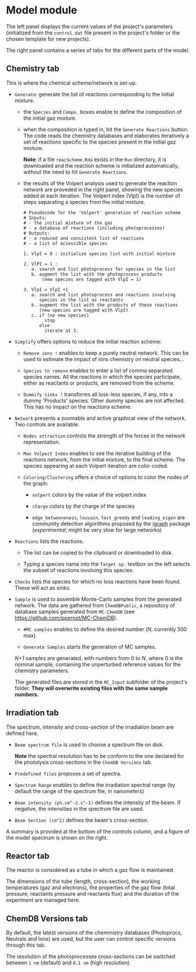 # __Model__ module


The left panel displays the current values of the project's parameters
(initialized from the `control.dat` file present in the project's folder
or the chosen template for new projects).

The right panel contains a series of tabs for the different parts of
the model.


## __Chemistry__ tab

This is where the chemical scheme/network is set-up.

* `Generate`: generate the list of reactions corresponding to the initial
mixture.

    + the `Species` and  `Compo.` boxes enable to define the composition
    of the initial gaz mixture.
    
    + when the composition is typed in, hit the `Generate Reactions` button.
    The code reads the chemistry databases and elaborates iteratively
    a set of reactions specific to the species present in the initial 
    gaz mixture. 
    
       __Note__: if a file `reacScheme.Rda` exists in the `Run` directory,
       it is downloaded and the reaction scheme is initialized automatically,
       without the need to hit `Generate Reactions`.
    
    + the results of the Volpert analysis used to generate the reaction
    network are proveded in the right panel, showing the new species 
    added at each iteration. The Volpert index (VlpI) is the number of 
    steps separating a species from the initial mixture.
    
        ```
        # Pseudocode for the 'Volpert' generation of reaction scheme
        # Inputs: 
        # - the initial mixture of the gaz
        # - a database of reactions (including photoprocesses)
        # Outputs:
        # - a reduced and consistent list of reactions
        # - a list of accessible species
    
        1. VlpI = 0 : initialize species list with initial mixture
    
        2. VlPI = 1 :
           a. search and list photoprocess for species in the list
           b. augment the list with the photoprocess products
               (new species are tagged with VlpI = 1)
    
        3. VlpI = VlpI +1 
           a. search and list photoprocess and reactions involving 
              species in the list as reactants
           b. augment the list with the products of these reactions
              (new species are tagged with VlpI)
           c. if (no new species) 
                stop 
              else 
                iterate at 3. 
        ```

* `Simplify` offers options to reduce the initial reaction scheme:

    + `Remove ions !` enables to keep a purely neutral network. This can be
    used to estimate the impact of ions chemistry on neutral species...
    
    + `Species to remove` enables to enter a list of comma separated 
    species names. All the reactions in which the species participate,
    either as reactants or products, are removed from the scheme.
    
    + `Dummify sinks !` transforms all loss-less species, if any, into a
    dummy 'Products' species. Other dummy species are not affected. This
    has no impact on the reactions scheme.
    
* `Network` presents a zoomable and active graphical view of the network. 
Two controls are available:

    + `Nodes attraction` controls the strength of the forces in the
    network representation.
    
    + `Max Volpert Index` enables to see the iterative building of the
    reactions network, from the initial mixture, to the final scheme.
    The species appearing at each Volpert iteration are color coded.
    
    + `Coloring/Clustering` offers a choice of options to color the nodes 
    of the graph:
    
        - `volpert` colors by the value of the volpert index
        
        - `charge` colors by the charge of the species
        
        - `edge_betweeneness`, `louvain`, `fast_greedy` and
        `leading_eigen` are community detection algorithms 
        proposed by the [igraph](https://igraph.org/r) package 
        (_experimental_; might be very slow for large networks)
    
    
* `Reactions` lists the reactions. 

    + The list can be copied to the clipboard or downloaded to disk.
    
    + Typing a species name into the `Target sp.` textbox on the left 
    selects the subset of reactions involving this species.

* `Checks` lists the species for which no loss reactions have been 
found. These will act as sinks.

* `Sample` is used to assemble Monte-Carlo samples from the generated network.
The data are gathered from `ChemDBPublic`, a repository of database samples
generated from `MC-ChemDB` (see <https://github.com/ppernot/MC-ChemDB>).

    + `#MC samples` enables to define the desired number 
    (_N_, currently 500 max). 
    
    + `Generate Samples` starts the generation of MC samples. 
    
    _N_+1 samples are generated, with numbers from 0 to _N_, where 0 is the
    nominal sample, containing the unperturbed reference values for
    the chemistry parameters.
    
    The generated files are stored in the `MC_Input` subfolder 
    of the project's folder. 
    __They will overwrite existing files with the same sample numbers.__


## __Irradiation__ tab

The spectrum, intensity and cross-section of the irradiation beam are
defined here.

* `Beam spectrum file` is used to choose a spectrum file on disk.

    __Note__ the spectral resolution has to be conform to the one
    declared for the photolysis cross-sections in the `ChemDB Versions`
    tab.

* `Predefined files` proposes a set of spectra.

* `Spectrum Range` enables to define the irradiation spectral range
(by default the range of the spectrum file, in nanometers)

* `Beam intensity (ph.cm^-2.s^-1)` defines the intensity of the beam. 
   If negative, the intensities in the spectrum file are used.

* `Beam Section (cm^2)` defines the  beam's cross-section.

A summary is provided at the bottom of the controls column,
and a figure of the model spectrum is shown on the right.

## __Reactor__ tab

The reactor is considered as a tube in which a gaz flow
is maintained.

The dimensions of the tube (length, cross-section), 
the working temperatures (gaz and electrons),
the properties of the gaz flow (total pressure,
reactants pressure and reactants flux)
and the duration of the experiment are managed here.


## __ChemDB Versions__ tab

By default, the latest versions of the chemmistry databases
(Photoprocs, Neutrals and Ions) are used, but the user can 
control specific versions through this tab.

The resolution of the photoprocesses cross-sections can be switched
between `1 nm` (default) and `0.1 nm` (high resolution).

